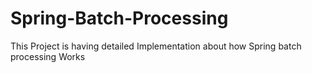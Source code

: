 # Spring-Batch-Processing
This Project is having detailed Implementation about how Spring batch processing Works
